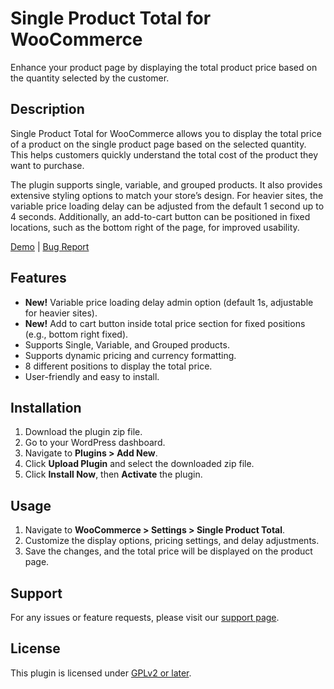 # Single Product Total for WooCommerce

Enhance your product page by displaying the total product price based on the quantity selected by the customer.

## Description

Single Product Total for WooCommerce allows you to display the total price of a product on the single product page based on the selected quantity. This helps customers quickly understand the total cost of the product they want to purchase.

The plugin supports single, variable, and grouped products. It also provides extensive styling options to match your store’s design. For heavier sites, the variable price loading delay can be adjusted from the default 1 second up to 4 seconds. Additionally, an add-to-cart button can be positioned in fixed locations, such as the bottom right of the page, for improved usability.

[Demo](http://demo.webfixlab.com/product/flame-steak/) | [Bug Report](https://wordpress.org/support/plugin/single-product-total/)

## Features

- **New!** Variable price loading delay admin option (default 1s, adjustable for heavier sites).
- **New!** Add to cart button inside total price section for fixed positions (e.g., bottom right fixed).
- Supports Single, Variable, and Grouped products.
- Supports dynamic pricing and currency formatting.
- 8 different positions to display the total price.
- User-friendly and easy to install.

## Installation

1. Download the plugin zip file.
2. Go to your WordPress dashboard.
3. Navigate to **Plugins > Add New**.
4. Click **Upload Plugin** and select the downloaded zip file.
5. Click **Install Now**, then **Activate** the plugin.

## Usage

1. Navigate to **WooCommerce > Settings > Single Product Total**.
2. Customize the display options, pricing settings, and delay adjustments.
3. Save the changes, and the total price will be displayed on the product page.

## Support

For any issues or feature requests, please visit our [support page](https://wordpress.org/support/plugin/single-product-total/).

## License

This plugin is licensed under [GPLv2 or later](https://www.gnu.org/licenses/gpl-2.0.html).


